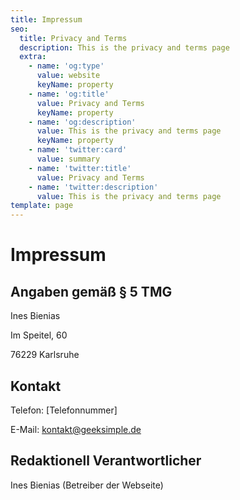 ```yaml
---
title: Impressum
seo:
  title: Privacy and Terms
  description: This is the privacy and terms page
  extra:
    - name: 'og:type'
      value: website
      keyName: property
    - name: 'og:title'
      value: Privacy and Terms
      keyName: property
    - name: 'og:description'
      value: This is the privacy and terms page
      keyName: property
    - name: 'twitter:card'
      value: summary
    - name: 'twitter:title'
      value: Privacy and Terms
    - name: 'twitter:description'
      value: This is the privacy and terms page
template: page
---
```

# Impressum

## Angaben gemäß § 5 TMG

Ines Bienias

Im Speitel, 60

76229 Karlsruhe

## Kontakt

Telefon: \[Telefonnummer]

E-Mail: kontakt@geeksimple.de

## Redaktionell Verantwortlicher

Ines Bienias (Betreiber der Webseite)
